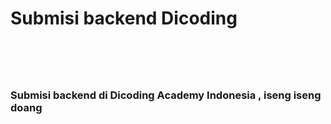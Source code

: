 <h1>Submisi backend Dicoding<h1>
<br>
<h3>Submisi backend di Dicoding Academy Indonesia , iseng iseng doang<h3>
